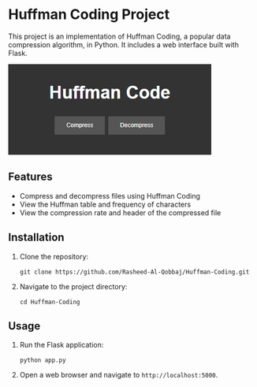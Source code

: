 # Huffman Coding Project

This project is an implementation of Huffman Coding, a popular data compression algorithm, in Python. It includes a web interface built with Flask.

![Screenshot](img.png)

## Features

- Compress and decompress files using Huffman Coding
- View the Huffman table and frequency of characters
- View the compression rate and header of the compressed file

## Installation

1. Clone the repository:
   ```
   git clone https://github.com/Rasheed-Al-Qobbaj/Huffman-Coding.git
   ```
2. Navigate to the project directory:
   ```
   cd Huffman-Coding
   ```

## Usage

1. Run the Flask application:
   ```
   python app.py
   ```
2. Open a web browser and navigate to `http://localhost:5000`.
